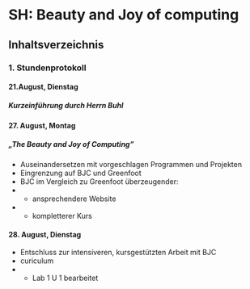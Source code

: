# SH: Beauty and Joy of computing

## Inhaltsverzeichnis
### 1. Stundenprotokoll
#### 21.August, Dienstag 
##### Kurzeinführung durch Herrn Buhl
#### 27. August, Montag
##### „The Beauty and Joy of Computing”
- Auseinandersetzen mit vorgeschlagen Programmen und Projekten
- Eingrenzung auf BJC und Greenfoot
- BJC im Vergleich zu Greenfoot überzeugender:
- - ansprechendere Website
 - - kompletterer Kurs
 
 #### 28. August, Dienstag
- Entschluss zur intensiveren, kursgestützten Arbeit mit BJC
- curiculum
 - - Lab 1 U 1 bearbeitet
 
